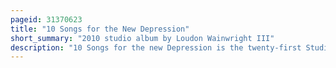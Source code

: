 ```yaml
---
pageid: 31370623
title: "10 Songs for the New Depression"
short_summary: "2010 studio album by Loudon Wainwright III"
description: "10 Songs for the new Depression is the twenty-first Studio Album of american singer-songwriter Loudon wainwright iii published by proper Records in July 2010. Released forty Years following his first Studio Album, 10 Songs is Wainwright's first Album since his Grammy Award-Winning Tribute Project High Wide & Handsome: the Charlie Poole Project. The Concept Album was inspired by the 20072008 and great Recession and Features wainwright backed by his own ukulele Guitar and Banjo Performances."
---
```

